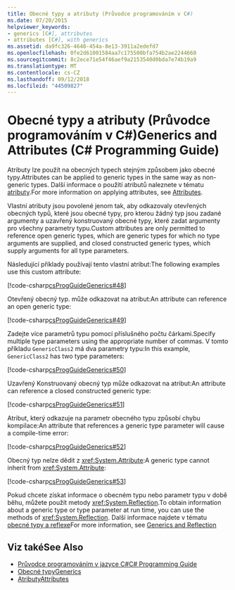 ```yaml
---
title: Obecné typy a atributy (Průvodce programováním v C#)
ms.date: 07/20/2015
helpviewer_keywords:
- generics [C#], attributes
- attributes [C#], with generics
ms.assetid: da9fc326-4648-454a-8e13-3911a2edefd7
ms.openlocfilehash: 0fe2d61001584aa7c175500bfa754b2ae2244660
ms.sourcegitcommit: 8c2ece71e54f46aef9a2153540d0bda7e74b19a9
ms.translationtype: MT
ms.contentlocale: cs-CZ
ms.lasthandoff: 09/12/2018
ms.locfileid: "44509827"
---
```

# <a name="generics-and-attributes-c-programming-guide"></a><span data-ttu-id="da3b7-102">Obecné typy a atributy (Průvodce programováním v C#)</span><span class="sxs-lookup"><span data-stu-id="da3b7-102">Generics and Attributes (C# Programming Guide)</span></span>
<span data-ttu-id="da3b7-103">Atributy lze použít na obecných typech stejným způsobem jako obecné typy.</span><span class="sxs-lookup"><span data-stu-id="da3b7-103">Attributes can be applied to generic types in the same way as non-generic types.</span></span> <span data-ttu-id="da3b7-104">Další informace o použití atributů naleznete v tématu [atributy](../../../csharp/programming-guide/concepts/attributes/index.md).</span><span class="sxs-lookup"><span data-stu-id="da3b7-104">For more information on applying attributes, see [Attributes](../../../csharp/programming-guide/concepts/attributes/index.md).</span></span>  
  
 <span data-ttu-id="da3b7-105">Vlastní atributy jsou povolené jenom tak, aby odkazovaly otevřených obecných typů, které jsou obecné typy, pro kterou žádný typ jsou zadané argumenty a uzavřený konstruovaný obecné typy, které zadat argumenty pro všechny parametry typu.</span><span class="sxs-lookup"><span data-stu-id="da3b7-105">Custom attributes are only permitted to reference open generic types, which are generic types for which no type arguments are supplied, and closed constructed generic types, which supply arguments for all type parameters.</span></span>  
  
 <span data-ttu-id="da3b7-106">Následující příklady používají tento vlastní atribut:</span><span class="sxs-lookup"><span data-stu-id="da3b7-106">The following examples use this custom attribute:</span></span>  
  
 [!code-csharp[csProgGuideGenerics#48](../../../csharp/programming-guide/generics/codesnippet/CSharp/generics-and-attributes_1.cs)]  
  
 <span data-ttu-id="da3b7-107">Otevřený obecný typ. může odkazovat na atribut:</span><span class="sxs-lookup"><span data-stu-id="da3b7-107">An attribute can reference an open generic type:</span></span>  
  
 [!code-csharp[csProgGuideGenerics#49](../../../csharp/programming-guide/generics/codesnippet/CSharp/generics-and-attributes_2.cs)]  
  
 <span data-ttu-id="da3b7-108">Zadejte více parametrů typu pomocí příslušného počtu čárkami.</span><span class="sxs-lookup"><span data-stu-id="da3b7-108">Specify multiple type parameters using the appropriate number of commas.</span></span> <span data-ttu-id="da3b7-109">V tomto příkladu `GenericClass2` má dva parametry typu:</span><span class="sxs-lookup"><span data-stu-id="da3b7-109">In this example, `GenericClass2` has two type parameters:</span></span>  
  
 [!code-csharp[csProgGuideGenerics#50](../../../csharp/programming-guide/generics/codesnippet/CSharp/generics-and-attributes_3.cs)]  
  
 <span data-ttu-id="da3b7-110">Uzavřený Konstruovaný obecný typ může odkazovat na atribut:</span><span class="sxs-lookup"><span data-stu-id="da3b7-110">An attribute can reference a closed constructed generic type:</span></span>  
  
 [!code-csharp[csProgGuideGenerics#51](../../../csharp/programming-guide/generics/codesnippet/CSharp/generics-and-attributes_4.cs)]  
  
 <span data-ttu-id="da3b7-111">Atribut, který odkazuje na parametr obecného typu způsobí chybu kompilace:</span><span class="sxs-lookup"><span data-stu-id="da3b7-111">An attribute that references a generic type parameter will cause a compile-time error:</span></span>  
  
 [!code-csharp[csProgGuideGenerics#52](../../../csharp/programming-guide/generics/codesnippet/CSharp/generics-and-attributes_5.cs)]  
  
 <span data-ttu-id="da3b7-112">Obecný typ nelze dědit z <xref:System.Attribute>:</span><span class="sxs-lookup"><span data-stu-id="da3b7-112">A generic type cannot inherit from <xref:System.Attribute>:</span></span>  
  
 [!code-csharp[csProgGuideGenerics#53](../../../csharp/programming-guide/generics/codesnippet/CSharp/generics-and-attributes_6.cs)]  
  
 <span data-ttu-id="da3b7-113">Pokud chcete získat informace o obecném typu nebo parametr typu v době běhu, můžete použít metody <xref:System.Reflection>.</span><span class="sxs-lookup"><span data-stu-id="da3b7-113">To obtain information about a generic type or type parameter at run time, you can use the methods of <xref:System.Reflection>.</span></span> <span data-ttu-id="da3b7-114">Další informace najdete v tématu [obecné typy a reflexe](../../../csharp/programming-guide/generics/generics-and-reflection.md)</span><span class="sxs-lookup"><span data-stu-id="da3b7-114">For more information, see [Generics and Reflection](../../../csharp/programming-guide/generics/generics-and-reflection.md)</span></span>  
  
## <a name="see-also"></a><span data-ttu-id="da3b7-115">Viz také</span><span class="sxs-lookup"><span data-stu-id="da3b7-115">See Also</span></span>

- [<span data-ttu-id="da3b7-116">Průvodce programováním v jazyce C#</span><span class="sxs-lookup"><span data-stu-id="da3b7-116">C# Programming Guide</span></span>](../../../csharp/programming-guide/index.md)  
- [<span data-ttu-id="da3b7-117">Obecné typy</span><span class="sxs-lookup"><span data-stu-id="da3b7-117">Generics</span></span>](../../../csharp/programming-guide/generics/index.md)  
- [<span data-ttu-id="da3b7-118">Atributy</span><span class="sxs-lookup"><span data-stu-id="da3b7-118">Attributes</span></span>](../../../../docs/standard/attributes/index.md)
